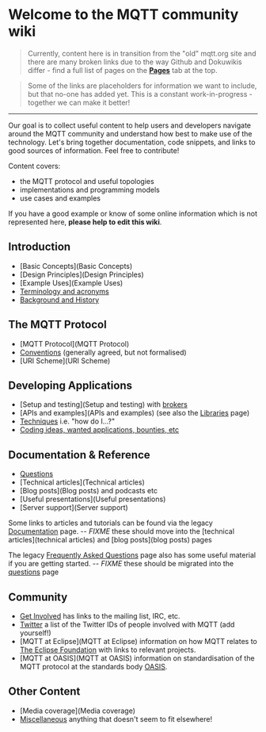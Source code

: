# Welcome to the MQTT community wiki

> Currently, content here is in transition from the "old" mqtt.org site and there are many broken links due to the way Github and Dokuwikis differ - find a full list of pages on the [**Pages**](https://github.com/mqtt/mqtt.github.io/wiki/_pages) tab at the top.

> Some of the links are placeholders for information we want to include, but that no-one has added yet. This is a constant work-in-progress - together we can make it better!
***

Our goal is to collect useful content to help users and developers navigate around the MQTT community and understand how best to make use of the technology. Let's bring together documentation, code snippets, and links to good sources of information. Feel free to contribute!

Content covers:

* the MQTT protocol and useful topologies
* implementations and programming models
* use cases and examples 

If you have a good example or know of some online information which is not represented here, **please help to edit this wiki**. 

## Introduction
* [Basic Concepts](Basic Concepts)
* [Design Principles](Design Principles)
* [Example Uses](Example Uses)
* [Terminology and acronyms](Terms-and-acronyms)
* [Background and History](history)

## The MQTT Protocol
*  [MQTT Protocol](MQTT Protocol)
*  [Conventions](Conventions) (generally agreed, but not formalised)
*  [URI Scheme](URI Scheme)

## Developing Applications
*  [Setup and testing](Setup and testing) with [brokers](brokers)
*  [APIs and examples](APIs and examples) (see also the [Libraries](libraries) page)
*  [Techniques](Techniques) i.e. "how do I...?"
*  [Coding ideas, wanted applications, bounties, etc](coding_bounties)

## Documentation & Reference
*  [Questions](Questions)
*  [Technical articles](Technical articles)
*  [Blog posts](Blog posts) and podcasts etc
*  [Useful presentations](Useful presentations)
*  [Server support](Server support)

Some links to articles and tutorials can be found via the legacy [Documentation](http://mqtt.org/documentation) page.
-- *FIXME* these should move into the [technical articles](technical articles) and [blog posts](blog posts) pages

The legacy [Frequently Asked Questions](http://mqtt.org/faq) page also has some useful material if you are getting started.
-- *FIXME* these should be migrated into the [questions](questions) page

## Community
*  [Get Involved](http://mqtt.org/get-involved) has links to the mailing list, IRC, etc.
*  [Twitter](Twitter) a list of the Twitter IDs of people involved with MQTT (add yourself!)
*  [MQTT at Eclipse](MQTT at Eclipse) information on how MQTT relates to [The Eclipse Foundation](http://www.eclipse.org) with links to relevant projects.
*  [MQTT at OASIS](MQTT at OASIS) information on standardisation of the MQTT protocol at the standards body [OASIS](https///www.oasis-open.org/).

## Other Content
*  [Media coverage](Media coverage)
*  [Miscellaneous](Miscellaneous) anything that doesn't seem to fit elsewhere!
